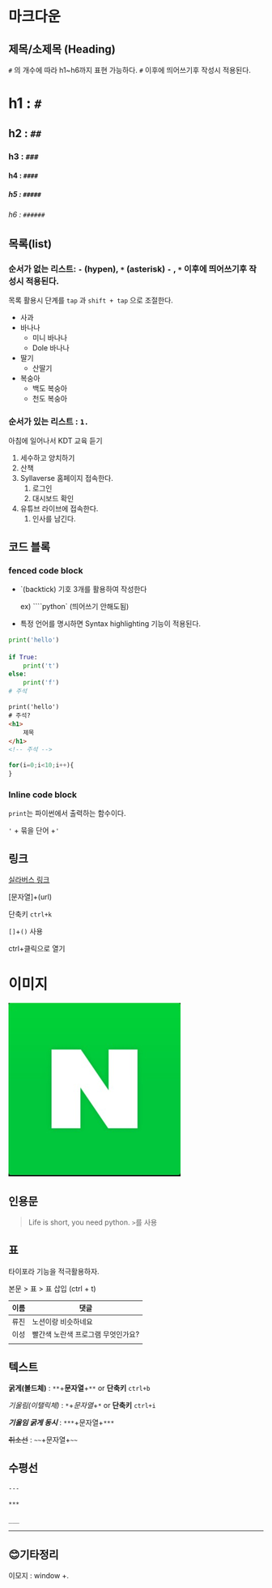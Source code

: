 # 마크다운

## 제목/소제목 (Heading)

`#` 의 개수에 따라 h1~h6까지 표현 가능하다. `#` 이후에 띄어쓰기후 작성시 적용된다.

# h1 :  `#`

## h2 :  `##`

### h3 : `###`  

#### h4 : `####`

##### h5 : `#####`

###### h6 : `######`

## 목록(list)

### 순서가 없는 리스트: `-` (hypen), `*` (asterisk)  `-` , `*` 이후에 띄어쓰기후 작성시 적용된다.

목록 활용시 단계를 `tap` 과 `shift + tap` 으로 조절한다.

- 사과
- 바나나
  - 미니 바나나
  - Dole 바나나
- 딸기
  - 산딸기
- 복숭아
  - 백도 복숭아
  - 천도 복숭아

### 순서가 있는 리스트 : `1.`

아침에 일어나서 KDT 교육 듣기

1. 세수하고 양치하기
2. 산책
3. Syllaverse 홈페이지 접속한다.
   1. 로그인
   2. 대시보드 확인
4. 유튜브 라이브에 접속한다.
   1. 인사를 남긴다.

## 코드 블록

### fenced code block

- `(backtick) 기호 3개를 활용하여 작성한다 

    ex)  ````python` (띄어쓰기 안해도됨)

- 특정 언어를 명시하면 Syntax highlighting 기능이 적용된다.

```python
print('hello')

if True:
    print('t')
else:
    print('f')
# 주석
```

```html
print('hello')
# 주석?
<h1>
    제목
</h1>
<!-- 주석 -->

```

```javascript
for(i=0;i<10;i++){
}
```



### Inline code block

`print`는 파이썬에서 출력하는 함수이다. 

` ' ` + 묶을 단어 +` ' ` 

## 링크

[실라버스 링크](https://www.syllaverse.com)

[문자열]+(url)

단축키 `ctrl+k`

`[]`+`()` 사용

ctrl+클릭으로 열기

# 이미지

![다운로드](markDown_summary.assets/다운로드.jpg)

## 인용문

> Life is short, you need python.  `>`를 사용

## 표

타이포라 기능을 적극활용하자.

본문 > 표 > 표 삽입 (ctrl + t)

| 이름 | 댓글                               |
| ---- | ---------------------------------- |
| 류진 | 노션이랑 비슷하네요                |
| 이성 | 빨간색 노란색 프로그램 무엇인가요? |
|      |                                    |

## 텍스트

**굵게(볼드체)** : `**`+**문자열**+`**` or **단축키** `ctrl+b`

*기울림(이탤릭체)* : `*`+*문자열*+`*` or **단축키** `ctrl+i`

***기울임 굵게 동시*** :  `***`+문자열+`***`

~~취소선~~ : `~~`+문자열+`~~`

## 수평선

`---`

`***`

`___`

---

## 😊기타정리

이모지 : window +.